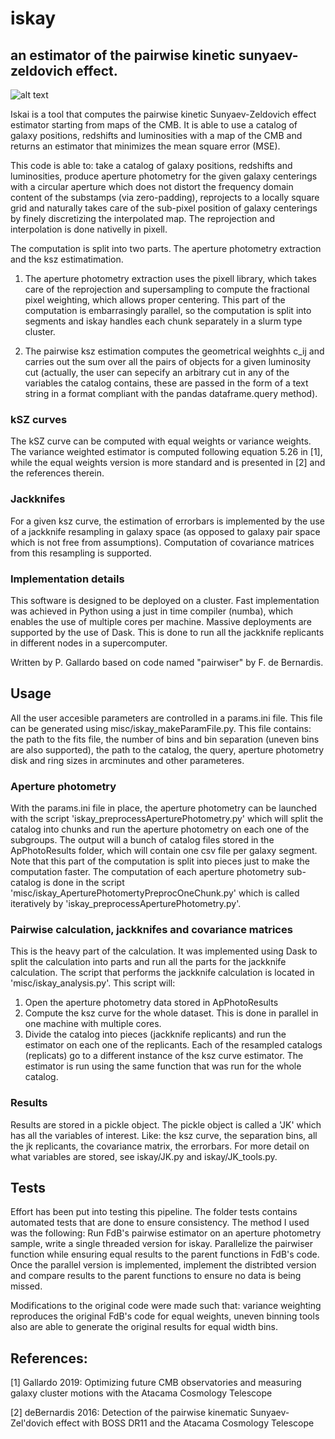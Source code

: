# iskay
## an estimator of the pairwise kinetic sunyaev-zeldovich effect.

![alt text](https://raw.githubusercontent.com/patogallardo/iskay/master/imgs/cover.PNG "ksz diagram")

Iskai is a tool that computes the pairwise kinetic Sunyaev-Zeldovich effect estimator starting from maps of the CMB. It is able to use a catalog of galaxy positions, redshifts and luminosities with a map of the CMB and returns an estimator that minimizes the mean square error (MSE).

This code is able to: take a catalog of galaxy positions, redshifts and luminosities, produce aperture photometry for the given galaxy centerings with a circular aperture  which does not distort the frequency domain content of the substamps (via zero-padding), reprojects to a locally square grid and naturally takes care of the sub-pixel position of galaxy centerings by finely discretizing the interpolated map. The reprojection and interpolation is done nativelly in pixell.

The computation is split into two parts. The aperture photometry extraction and the ksz estimatimation.

1) The aperture photometry extraction uses the pixell library, which takes care of the reprojection and supersampling to compute the fractional pixel weighting, which allows proper centering. This part of the computation is embarrasingly parallel, so the computation is split into segments and iskay handles each chunk separately in a slurm type cluster.

2) The pairwise ksz estimation computes the geometrical weighhts c_ij and carries out the sum over all the pairs of objects for a given luminosity cut (actually, the user can sepecify an arbitrary cut in any of the variables the catalog contains, these are passed in the form of a text string in a format compliant with the pandas dataframe.query method). 

### kSZ curves

The kSZ curve can be computed with equal weights or variance weights. The variance weighted estimator is computed following equation 5.26 in [1], while the equal weights version is more standard and is presented in [2] and the references therein.

### Jackknifes
For a given ksz curve, the estimation of errorbars is implemented by the use of a jackknife resampling in galaxy space (as opposed to galaxy pair space which is not free from assumptions). Computation of covariance matrices from this resampling is supported. 

### Implementation details
This software is designed to be deployed on a cluster. Fast implementation was achieved in Python using a just in time compiler (numba), which enables the use of multiple cores per machine. Massive deployments are supported by the use of Dask. This is done to run all the jackknife replicants in different nodes in a supercomputer.

Written by P. Gallardo based on code named "pairwiser" by F. de Bernardis.

## Usage

All the user accesible parameters are controlled in a params.ini file. This file can be generated using misc/iskay_makeParamFile.py. This file contains: the path to the fits file, the number of bins and bin separation (uneven bins are also supported), the path to the catalog, the query, aperture photometry disk and ring sizes in arcminutes and other parameteres.

### Aperture photometry
With the params.ini file in place, the aperture photometry can be launched with the script 'iskay_preprocessAperturePhotometry.py' which will split the catalog into chunks and run the aperture photometry on each one of the subgroups. The output will a bunch of catalog files stored in the ApPhotoResults folder, which will contain one csv file per galaxy segment. Note that this part of the computation is split into pieces just to make the computation faster. The computation of each aperture photometry sub-catalog is done in the script 'misc/iskay_AperturePhotomertyPreprocOneChunk.py' which is called iteratively by 'iskay_preprocessAperturePhotometry.py'.

### Pairwise calculation, jackknifes and covariance matrices

This is the heavy part of the calculation. It was implemented using Dask to split the calculation into parts and run all the parts for the jackknife calculation. The script that performs the jackknife calculation is located in 'misc/iskay_analysis.py'. This script will:

1) Open the aperture photometry data stored in ApPhotoResults
2) Compute the ksz curve for the whole dataset. This is done in parallel in one machine with multiple cores.
3) Divide the catalog into pieces (jackknife replicants) and run the estimator on each one of the replicants. Each of the resampled catalogs (replicats) go to a different instance of the ksz curve estimator. The estimator is run using the same function that was run for the whole catalog.

### Results

Results are stored in a pickle object. The pickle object is called a 'JK' which has all the variables of interest. Like: the ksz curve, the separation bins, all the jk replicants, the covariance matrix, the errorbars. For more detail on what variables are stored, see iskay/JK.py and iskay/JK_tools.py.

## Tests

Effort has been put into testing this pipeline. The folder tests contains automated tests that are done to ensure consistency. The method I used was the following: Run FdB's pairwise estimator on an aperture photometry sample, write a single threaded version for iskay. Parallelize the pairwiser function while ensuring equal results to the parent functions in FdB's code. Once the parallel version is implemented, implement the distribted version and compare results to the parent functions to ensure no data is being missed.

Modifications to the original code were made such that: variance weighting reproduces the original FdB's code for equal weights, uneven binning tools also are able to generate the original results for equal width bins.

## References:
[1] Gallardo 2019: Optimizing future CMB observatories and measuring galaxy cluster motions with the Atacama Cosmology Telescope

[2] deBernardis 2016: Detection of the pairwise kinematic Sunyaev-Zel'dovich effect with BOSS DR11 and the Atacama Cosmology Telescope
